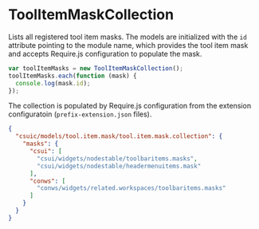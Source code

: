 ToolItemMaskCollection
======================

Lists all registered tool item masks. The models are initialized with the `id`
attribute pointing to the module name, which provides the tool item mask
and accepts Require.js configuration to populate the mask.

```javascript
var toolItemMasks = new ToolItemMaskCollection();
toolItemMasks.each(function (mask) {
  console.log(mask.id);
});
```

The collection is populated by Require.js configuration from the extension
configuratoin (`prefix-extension.json` files).

```json
{
  "csuic/models/tool.item.mask/tool.item.mask.collection": {
    "masks": {
      "csui": [
        "csui/widgets/nodestable/toolbaritems.masks",
        "csui/widgets/nodestable/headermenuitems.mask"
      ],
      "conws": [
        "conws/widgets/related.workspaces/toolbaritems.masks"
      ]
    }
  }
}
```
